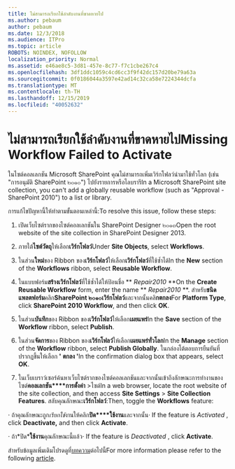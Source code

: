 ```yaml
---
title: ไม่สามารถเรียกใช้ลำดับงานที่ขาดหายไป
ms.author: pebaum
author: pebaum
ms.date: 12/3/2018
ms.audience: ITPro
ms.topic: article
ROBOTS: NOINDEX, NOFOLLOW
localization_priority: Normal
ms.assetid: e46ae8c5-3d81-457e-8c77-f7c1cbe267c4
ms.openlocfilehash: 3df1ddc1059c4cd6cc3f9f42dc157d20be79a63a
ms.sourcegitcommit: 0f0186044a3597e42ad14c32ca58e7224344dcfa
ms.translationtype: MT
ms.contentlocale: th-TH
ms.lasthandoff: 12/15/2019
ms.locfileid: "40052632"
---
```

# <a name="missing-workflow-failed-to-activate"></a><span data-ttu-id="2bbcc-102">ไม่สามารถเรียกใช้ลำดับงานที่ขาดหายไป</span><span class="sxs-lookup"><span data-stu-id="2bbcc-102">Missing Workflow Failed to Activate</span></span>

<span data-ttu-id="2bbcc-103">ในไซต์คอลเลกชัน Microsoft SharePoint คุณไม่สามารถเพิ่มเวิร์กโฟลว์นำมาใช้ทั่วโลก (เช่น "การอนุมัติ SharePoint ๒๐๑๐") ไปยังรายการหรือไลบรารี</span><span class="sxs-lookup"><span data-stu-id="2bbcc-103">In a Microsoft SharePoint site collection, you can't add a globally reusable workflow (such as "Approval - SharePoint 2010") to a list or library.</span></span>
  
<span data-ttu-id="2bbcc-104">การแก้ไขปัญหานี้ให้ทำตามขั้นตอนเหล่านี้:</span><span class="sxs-lookup"><span data-stu-id="2bbcc-104">To resolve this issue, follow these steps:</span></span> 
  
1. <span data-ttu-id="2bbcc-105">เปิดเว็บไซต์รากของไซต์คอลเลกชันใน SharePoint Designer ๒๐๑๓</span><span class="sxs-lookup"><span data-stu-id="2bbcc-105">Open the root website of the site collection in SharePoint Designer 2013.</span></span>
  
2. <span data-ttu-id="2bbcc-106">ภายใต้**ไซต์วัตถุ**ให้เลือก**เวิร์กโฟลว์**</span><span class="sxs-lookup"><span data-stu-id="2bbcc-106">Under **Site Objects**, select **Workflows**.</span></span> 
  
3. <span data-ttu-id="2bbcc-107">ในส่วน**ใหม่**ของ Ribbon ของ**เวิร์กโฟลว์**ให้เลือก**เวิร์กโฟลว์**ที่ใช้ซ้ำได้</span><span class="sxs-lookup"><span data-stu-id="2bbcc-107">In the **New** section of the **Workflows** ribbon, select **Reusable Workflow**.</span></span> 
  
4. <span data-ttu-id="2bbcc-108">ในแบบฟอร์ม**สร้างเวิร์กโฟลว์**ที่ใช้ซ้ำได้ให้ป้อนชื่อ \*\* *Repair2010* \*\*</span><span class="sxs-lookup"><span data-stu-id="2bbcc-108">On the **Create Reusable Workflow** form, enter the name \*\* *Repair2010* \*\*.</span></span> <span data-ttu-id="2bbcc-109">สำหรับ**ชนิดแพลตฟอร์ม**คลิก**SharePoint ๒๐๑๐เวิร์กโฟลว์**และจากนั้นคลิ**กตกลง**</span><span class="sxs-lookup"><span data-stu-id="2bbcc-109">For **Platform Type**, click **SharePoint 2010 Workflow**, and then click **OK**.</span></span> 
  
1. <span data-ttu-id="2bbcc-110">ในส่วน**บันทึก**ของ Ribbon ของ**เวิร์กโฟลว์**ให้เลือก**เผยแพร่**</span><span class="sxs-lookup"><span data-stu-id="2bbcc-110">In the **Save** section of the **Workflow** ribbon, select **Publish**.</span></span> 
  
2. <span data-ttu-id="2bbcc-111">ในส่วน**จัดการ**ของ Ribbon ของ**เวิร์กโฟลว์**ให้เลือก**เผยแพร่ทั่วโลก**</span><span class="sxs-lookup"><span data-stu-id="2bbcc-111">In the **Manage** section of the **Workflow** ribbon, select **Publish Globally**.</span></span> <span data-ttu-id="2bbcc-112">ในกล่องโต้ตอบการยืนยันที่ปรากฏขึ้นให้เลือก **' ตกลง '**</span><span class="sxs-lookup"><span data-stu-id="2bbcc-112">In the confirmation dialog box that appears, select **OK**.</span></span> 
  
3. <span data-ttu-id="2bbcc-113">ในเว็บเบราว์เซอร์ค้นหาเว็บไซต์รากของไซต์คอลเลกชันและจากนั้นเข้าถึงลักษณะการทำงานของไซต์**คอลเลกชัน\*\*\*\*การตั้งค่า** \>ไซต์</span><span class="sxs-lookup"><span data-stu-id="2bbcc-113">In a web browser, locate the root website of the site collection, and then access **Site Settings** \> **Site Collection Features**.</span></span> <span data-ttu-id="2bbcc-114">สลับคุณลักษณะ**เวิร์กโฟลว์**:</span><span class="sxs-lookup"><span data-stu-id="2bbcc-114">Then, toggle the **Workflows** feature:</span></span> 
  
<span data-ttu-id="2bbcc-115">· ถ้าคุณลักษณะถูก*เรียกใช้*งานให้คลิก**ปิด\*\*\*\*ใช้งาน**และจากนั้น</span><span class="sxs-lookup"><span data-stu-id="2bbcc-115">· If the feature is  *Activated*  , click **Deactivate,** and then click **Activate**.</span></span> 
  
<span data-ttu-id="2bbcc-116">· ถ้า\*ปิด\***ใช้งาน**คุณลักษณะนี้แล้ว</span><span class="sxs-lookup"><span data-stu-id="2bbcc-116">· If the feature is  *Deactivated*  , click **Activate**.</span></span> 
  
<span data-ttu-id="2bbcc-117">สำหรับข้อมูลเพิ่มเติมโปรดดูที่[บทความ](https://go.microsoft.com/fwlink/?linkid=2047770&amp;clcid=0x409)ต่อไปนี้</span><span class="sxs-lookup"><span data-stu-id="2bbcc-117">For more information please refer to the following [article](https://go.microsoft.com/fwlink/?linkid=2047770&amp;clcid=0x409).</span></span>
  

